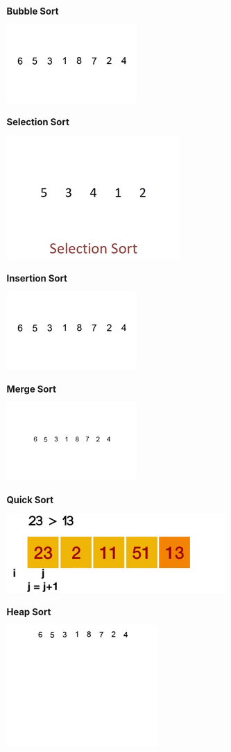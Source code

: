 ## Bubble Sort
[![Bubble Sort](assets/sorting-gifs/bubble.png)](assets/sorting-gifs/bubble.gif)
## Selection Sort
[![Bubble Sort](assets/sorting-gifs/selection.png)](assets/sorting-gifs/selection.gif)
## Insertion Sort
[![Bubble Sort](assets/sorting-gifs/insertion.png)](assets/sorting-gifs/insertion.gif)

## Merge Sort
[![Bubble Sort](assets/sorting-gifs/merge.png)](assets/sorting-gifs/merge.gif)

## Quick Sort
[![Bubble Sort](assets/sorting-gifs/quick.png)](assets/sorting-gifs/quick.gif)

## Heap Sort 
[![Bubble Sort](assets/sorting-gifs/heap.png)](assets/sorting-gifs/heap.gif)